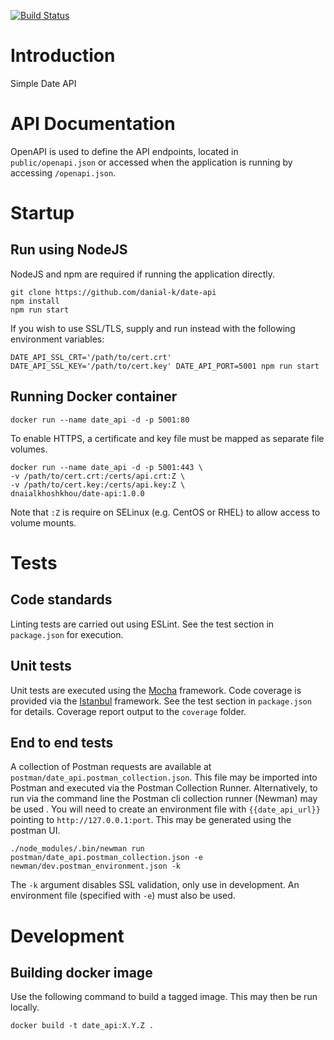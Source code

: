 [![Build Status](https://travis-ci.org/danial-k/date-api.svg?branch=master)](https://travis-ci.org/danial-k/date-api)

# Introduction
Simple Date API

# API Documentation
OpenAPI is used to define the API endpoints, located in ```public/openapi.json``` or accessed when the application is running by accessing ```/openapi.json```.

# Startup
## Run using NodeJS
NodeJS and npm are required if running the application directly.
```
git clone https://github.com/danial-k/date-api
npm install
npm run start
```
If you wish to use SSL/TLS, supply and run instead with the following environment variables:
```
DATE_API_SSL_CRT='/path/to/cert.crt' DATE_API_SSL_KEY='/path/to/cert.key' DATE_API_PORT=5001 npm run start
```

## Running Docker container
```
docker run --name date_api -d -p 5001:80
```
To enable HTTPS, a certificate and key file must be mapped as separate file volumes.
```
docker run --name date_api -d -p 5001:443 \
-v /path/to/cert.crt:/certs/api.crt:Z \
-v /path/to/cert.key:/certs/api.key:Z \
dnaialkhoshkhou/date-api:1.0.0
```
Note that ```:Z``` is require on SELinux (e.g. CentOS or RHEL) to allow access to volume mounts.

# Tests
## Code standards
Linting tests are carried out using ESLint.  See the test section in ```package.json``` for execution.

## Unit tests
Unit tests are executed using the [Mocha](https://mochajs.org) framework.  Code coverage is provided via the [Istanbul](https://istanbul.js.org) framework.  See the test section in ```package.json``` for details.
Coverage report output to the ```coverage``` folder.

## End to end tests
A collection of Postman requests are available at ```postman/date_api.postman_collection.json```.  This file
may be imported into Postman and executed via the Postman Collection Runner.  Alternatively, to run via the
command line the Postman cli collection runner (Newman) may be used .  You will need to create an environment file with ```{{date_api_url}}``` pointing to ```http://127.0.0.1:port```.  This may be generated using the postman UI.
```
./node_modules/.bin/newman run postman/date_api.postman_collection.json -e newman/dev.postman_environment.json -k
```
The ```-k``` argument disables SSL validation, only use in development.  An environment file (specified with ```-e```) must also be used.

# Development
## Building docker image
Use the following command to build a tagged image.  This may then be run locally.
```
docker build -t date_api:X.Y.Z .
```